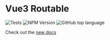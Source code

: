 # Vue3 Routable

![Tests](https://github.com/cleverplatypus/vue3-routable/actions/workflows/test.yml/badge.svg)
![NPM Version](https://img.shields.io/npm/v/vue3-routable)
![GitHub top language](https://img.shields.io/github/languages/top/cleverplatypus/vue3-routable)

Check out the [new docs](https://cleverplatypus.github.io/vue3-routable)